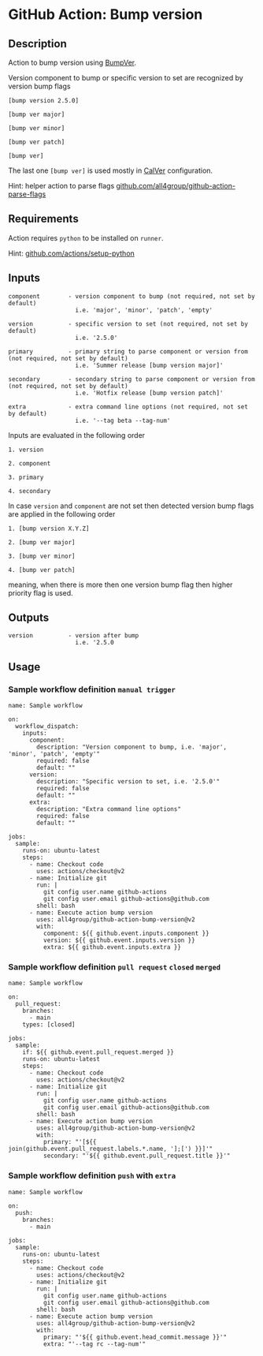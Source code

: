 # GitHub Action: Bump version

## Description

Action to bump version using [BumpVer](https://pypi.org/project/bumpver/).

Version component to bump or specific version to set are recognized by version bump flags

```
[bump version 2.5.0]

[bump ver major]

[bump ver minor]

[bump ver patch]

[bump ver]
```

The last one `[bump ver]` is used mostly in [CalVer](https://calver.org/) configuration.

Hint: helper action to parse flags [github.com/all4group/github-action-parse-flags](https://github.com/all4group/github-action-parse-flags)

## Requirements

Action requires `python` to be installed on `runner`.

Hint: [github.com/actions/setup-python](https://github.com/actions/setup-python)

## Inputs

```
component        - version component to bump (not required, not set by default)
                   i.e. 'major', 'minor', 'patch', 'empty'

version          - specific version to set (not required, not set by default)
                   i.e. '2.5.0'

primary          - primary string to parse component or version from (not required, not set by default)
                   i.e. 'Summer release [bump version major]'

secondary        - secondary string to parse component or version from (not required, not set by default)
                   i.e. 'Hotfix release [bump version patch]'

extra            - extra command line options (not required, not set by default)
                   i.e. '--tag beta --tag-num'
```

Inputs are evaluated in the following order

```
1. version

2. component

3. primary

4. secondary
```

In case `version` and `component` are not set then detected version bump flags are applied in the following order

```
1. [bump version X.Y.Z]

2. [bump ver major]

3. [bump ver minor]

4. [bump ver patch]
```

meaning, when there is more then one version bump flag then higher priority flag is used.

## Outputs

```
version          - version after bump
                   i.e. '2.5.0
```

## Usage

### Sample workflow definition `manual trigger`

```
name: Sample workflow

on:
  workflow_dispatch:
    inputs:
      component:
        description: "Version component to bump, i.e. 'major', 'minor', 'patch', 'empty'"
        required: false
        default: ""
      version:
        description: "Specific version to set, i.e. '2.5.0'"
        required: false
        default: ""
      extra:
        description: "Extra command line options"
        required: false
        default: ""

jobs:
  sample:
    runs-on: ubuntu-latest
    steps:
      - name: Checkout code
        uses: actions/checkout@v2
      - name: Initialize git
        run: |
          git config user.name github-actions
          git config user.email github-actions@github.com
        shell: bash
      - name: Execute action bump version
        uses: all4group/github-action-bump-version@v2
        with:
          component: ${{ github.event.inputs.component }}
          version: ${{ github.event.inputs.version }}
          extra: ${{ github.event.inputs.extra }}
```

### Sample workflow definition `pull request` `closed` `merged`

```
name: Sample workflow

on:
  pull_request:
    branches:
      - main
    types: [closed]

jobs:
  sample:
    if: ${{ github.event.pull_request.merged }}
    runs-on: ubuntu-latest
    steps:
      - name: Checkout code
        uses: actions/checkout@v2
      - name: Initialize git
        run: |
          git config user.name github-actions
          git config user.email github-actions@github.com
        shell: bash
      - name: Execute action bump version
        uses: all4group/github-action-bump-version@v2
        with:
          primary: "'[${{ join(github.event.pull_request.labels.*.name, '];[') }}]'"
          secondary: "'${{ github.event.pull_request.title }}'"
```

### Sample workflow definition `push` with `extra`

```
name: Sample workflow

on:
  push:
    branches:
      - main

jobs:
  sample:
    runs-on: ubuntu-latest
    steps:
      - name: Checkout code
        uses: actions/checkout@v2
      - name: Initialize git
        run: |
          git config user.name github-actions
          git config user.email github-actions@github.com
        shell: bash
      - name: Execute action bump version
        uses: all4group/github-action-bump-version@v2
        with:
          primary: "'${{ github.event.head_commit.message }}'"
          extra: "'--tag rc --tag-num'"
```
